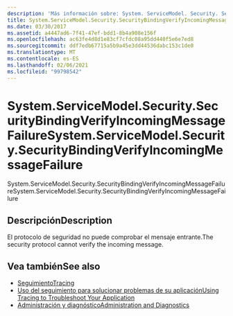 ```yaml
---
description: 'Más información sobre: System. ServiceModel. Security. SecurityBindingVerifyIncomingMessageFailure'
title: System.ServiceModel.Security.SecurityBindingVerifyIncomingMessageFailure
ms.date: 03/30/2017
ms.assetid: a4447ad6-7f41-47ef-bdd1-8b4a908e156f
ms.openlocfilehash: ac63fe4d8d1e83cf7cfdc08a95dd440f5e6e7ed8
ms.sourcegitcommit: ddf7edb67715a5b9a45e3dd44536dabc153c1de0
ms.translationtype: MT
ms.contentlocale: es-ES
ms.lasthandoff: 02/06/2021
ms.locfileid: "99798542"
---
```

# <a name="systemservicemodelsecuritysecuritybindingverifyincomingmessagefailure"></a><span data-ttu-id="9d135-103">System.ServiceModel.Security.SecurityBindingVerifyIncomingMessageFailure</span><span class="sxs-lookup"><span data-stu-id="9d135-103">System.ServiceModel.Security.SecurityBindingVerifyIncomingMessageFailure</span></span>

<span data-ttu-id="9d135-104">System.ServiceModel.Security.SecurityBindingVerifyIncomingMessageFailure</span><span class="sxs-lookup"><span data-stu-id="9d135-104">System.ServiceModel.Security.SecurityBindingVerifyIncomingMessageFailure</span></span>  
  
## <a name="description"></a><span data-ttu-id="9d135-105">Descripción</span><span class="sxs-lookup"><span data-stu-id="9d135-105">Description</span></span>  

 <span data-ttu-id="9d135-106">El protocolo de seguridad no puede comprobar el mensaje entrante.</span><span class="sxs-lookup"><span data-stu-id="9d135-106">The security protocol cannot verify the incoming message.</span></span>  
  
## <a name="see-also"></a><span data-ttu-id="9d135-107">Vea también</span><span class="sxs-lookup"><span data-stu-id="9d135-107">See also</span></span>

- [<span data-ttu-id="9d135-108">Seguimiento</span><span class="sxs-lookup"><span data-stu-id="9d135-108">Tracing</span></span>](index.md)
- [<span data-ttu-id="9d135-109">Uso del seguimiento para solucionar problemas de su aplicación</span><span class="sxs-lookup"><span data-stu-id="9d135-109">Using Tracing to Troubleshoot Your Application</span></span>](using-tracing-to-troubleshoot-your-application.md)
- [<span data-ttu-id="9d135-110">Administración y diagnóstico</span><span class="sxs-lookup"><span data-stu-id="9d135-110">Administration and Diagnostics</span></span>](../index.md)

